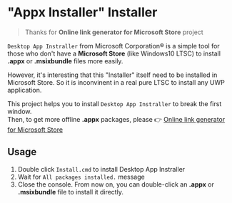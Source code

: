 # "Appx Installer" Installer

> Thanks for **Online link generator for Microsoft Store** project

`Desktop App Instraller` from Microsoft Corporation® is a simple tool for those who don't have a **Microsoft Store** (like Windows10 LTSC) to install **.appx** or **.msixbundle** files more easily.

However, it's interesting that this "Installer" itself need to be installed in Microsoft Store. So it is inconvinent in a real pure LTSC to install any UWP application.

This project helps you to install `Desktop App Instraller` to break the first window.  
Then, to get more offline **.appx** packages, please 👉 [Online link generator for Microsoft Store](https://store.rg-adguard.net/)

## Usage

1. Double click `Install.cmd` to install Desktop App Instraller
2. Wait for `All packages installed.` message
3. Close the console. From now on, you can double-click an **.appx** or **.msixbundle** file to install it directly.

